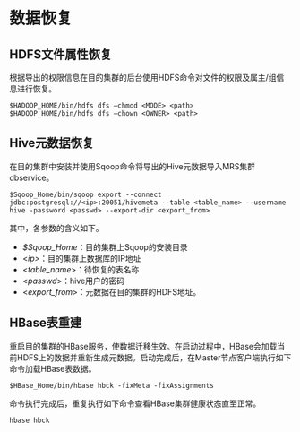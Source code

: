 # 数据恢复<a name="ZH-CN_TOPIC_0173178018"></a>

## HDFS文件属性恢复<a name="section16356182920517"></a>

根据导出的权限信息在目的集群的后台使用HDFS命令对文件的权限及属主/组信息进行恢复。

```
$HADOOP_HOME/bin/hdfs dfs –chmod <MODE> <path>
$HADOOP_HOME/bin/hdfs dfs –chown <OWNER> <path>
```

## Hive元数据恢复<a name="section14357913301"></a>

在目的集群中安装并使用Sqoop命令将导出的Hive元数据导入MRS集群dbservice。

```
$Sqoop_Home/bin/sqoop export --connect jdbc:postgresql://<ip>:20051/hivemeta --table <table_name> --username hive -password <passwd> --export-dir <export_from>
```

其中，各参数的含义如下。

-   _$Sqoop\_Home_：目的集群上Sqoop的安装目录
-   <_ip\>_：目的集群上数据库的IP地址
-   <_table\_name_\>：待恢复的表名称
-   <_passwd_\>：hive用户的密码
-   <_export\_from_\>：元数据在目的集群的HDFS地址。

## HBase表重建<a name="section15259235143010"></a>

重启目的集群的HBase服务，使数据迁移生效。在启动过程中，HBase会加载当前HDFS上的数据并重新生成元数据。启动完成后，在Master节点客户端执行如下命令加载HBase表数据。

```
$HBase_Home/bin/hbase hbck -fixMeta -fixAssignments
```

命令执行完成后，重复执行如下命令查看HBase集群健康状态直至正常。

```
hbase hbck
```

